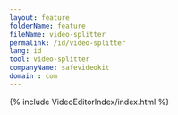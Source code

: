 ```yaml
---
layout: feature
folderName: feature
fileName: video-splitter
permalink: /id/video-splitter
lang: id
tool: video-splitter
companyName: safevideokit
domain : com
---
```


{% include VideoEditorIndex/index.html %}

   